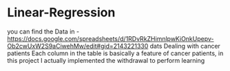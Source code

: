 # Linear-Regression
you can find the Data in - https://docs.google.com/spreadsheets/d/1RDvRkZHimnlpwKiOnkUpepv-Ob2cwUxW2S9aCiwehMw/edit#gid=2143221330
dats Dealing with cancer patients Each column in the table is basically a feature of cancer patients, in this project I actually 
implemented the withdrawal to perform learning
